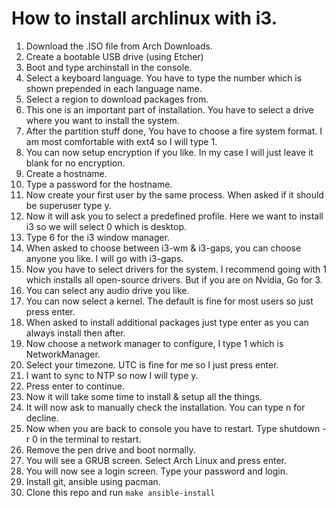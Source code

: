 # How to install archlinux with i3.

1. Download the .ISO file from Arch Downloads.
2. Create a bootable USB drive (using Etcher)
3. Boot and type archinstall in the console.
4. Select a keyboard language. You have to type the number which is shown prepended in each language name.
5. Select a region to download packages from.
6. This one is an important part of installation. You have to select a drive where you want to install the system.
7. After the partition stuff done, You have to choose a fire system format. I am most comfortable with ext4 so I will type 1.
8. You can now setup encryption if you like. In my case I will just leave it blank for no encryption.
9. Create a hostname.
10. Type a password for the hostname.
11. Now create your first user by the same process. When asked if it should be superuser type y.
12. Now it will ask you to select a predefined profile. Here we want to install i3 so we will select 0 which is desktop.
13. Type 6 for the i3 window manager.
14. When asked to choose between i3-wm & i3-gaps, you can choose anyone you like. I will go with i3-gaps.
15. Now you have to select drivers for the system. I recommend going with 1 which installs all open-source drivers. But if you are on Nvidia, Go for 3.
16. You can select any audio drive you like.
17. You can now select a kernel. The default is fine for most users so just press enter.
18. When asked to install additional packages just type enter as you can always install then after.
19. Now choose a network manager to configure, I type 1 which is NetworkManager.
20. Select your timezone. UTC is fine for me so I just press enter.
21. I want to sync to NTP so now I will type y.
22. Press enter to continue.
23. Now it will take some time to install & setup all the things.
24. It will now ask to manually check the installation. You can type n for decline.
25. Now when you are back to console you have to restart. Type shutdown -r 0 in the terminal to restart.
26. Remove the pen drive and boot normally.
27. You will see a GRUB screen. Select Arch Linux and press enter.
28. You will now see a login screen. Type your password and login.
29. Install git, ansible using pacman.
30. Clone this repo and run `make ansible-install`
